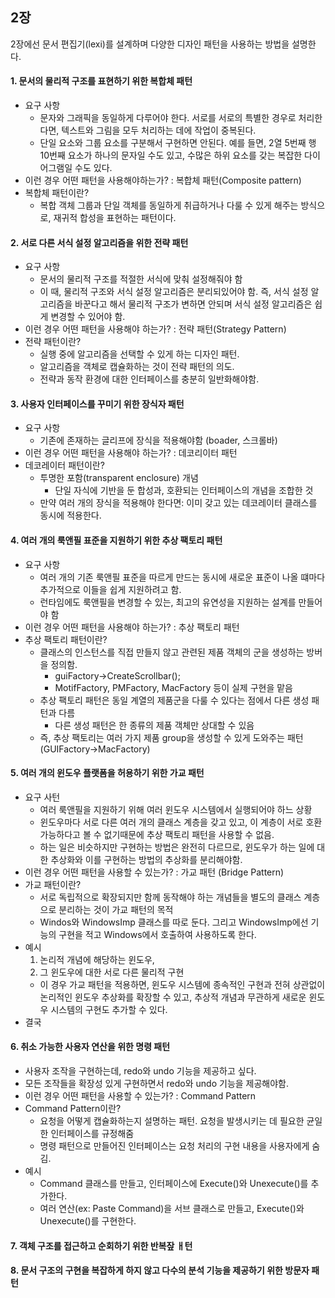 

## 2장

2장에선 문서 편집기(lexi)를 설계하며 다양한 디자인 패턴을 사용하는 방법을 설명한다.


#### 1. 문서의 물리적 구조를 표현하기 위한 복합체 패턴
- 요구 사항
  - 문자와 그래픽을 동일하게 다루어야 한다. 서로를 서로의 특별한 경우로 처리한다면, 텍스트와 그림을 모두 처리하는 데에 작업이 중복된다.
  - 단일 요소와 그룹 요소를 구분해서 구현하면 안된다. 예를 들면, 2열 5번째 행 10번째 요소가 하나의 문자일 수도 있고, 수많은 하위 요소를 갖는 복잡한 다이어그램일 수도 있다.
- 이런 경우 어떤 패턴을 사용해야하는가? : 복합체 패턴(Composite pattern)
- 복합체 패턴이란?
  - 복합 객체 그룹과 단일 객체를 동일하게 취급하거나 다룰 수 있게 해주는 방식으로, 재귀적 합성을 표현하는 패턴이다.


#### 2. 서로 다른 서식 설정 알고리즘을 위한 전략 패턴
- 요구 사항
  - 문서의 물리적 구조를 적절한 서식에 맞춰 설정해줘야 함
  - 이 때, 물리적 구조와 서식 설정 알고리즘은 분리되있어야 함. 즉, 서식 설정 알고리즘을 바꾼다고 해서 물리적 구조가 변하면 안되며 서식 설정 알고리즘은 쉽게 변경할 수 있어야 함.
- 이런 경우 어떤 패턴을 사용해야 하는가? : 전략 패턴(Strategy Pattern)
- 전략 패턴이란?
  - 실행 중에 알고리즘을 선택할 수 있게 하는 디자인 패턴.
  - 알고리즘을 객체로 캡슐화하는 것이 전략 패턴의 의도.
  - 전략과 동작 환경에 대한 인터페이스를 충분히 일반화해야함.
#### 3. 사용자 인터페이스를 꾸미기 위한 장식자 패턴
- 요구 사항
  - 기존에 존재하는 글리프에 장식을 적용해야함 (boader, 스크롤바)
- 이런 경우 어떤 패턴을 사용해야 하는가? : 데코리이터 패턴
- 데코레이터 패턴이란?
  - 투명한 포함(transparent enclosure) 개념
    - 단일 자식에 기반을 둔 합성과, 호환되는 인터페이스의 개념을 조합한 것
  - 만약 여러 개의 장식을 적용해야 한다면: 이미 갖고 있는 데코레이터 클래스를 동시에 적용한다.
#### 4. 여러 개의 룩앤필 표준을 지원하기 위한 추상 팩토리 패턴
- 요구 사항
  - 여러 개의 기존 룩앤필 표준을 따르게 만드는 동시에 새로운 표준이 나올 떄마다 추가적으로 이들을 쉽게 지원하려고 함.
  - 런타임에도 룩앤필을 변경할 수 있는, 최고의 유연성을 지원하는 설계를 만들어야 함
- 이런 경우 어떤 패턴을 사용해야 하는가? : 추상 팩토리 패턴
- 추상 팩토리 패턴이란?
  - 클래스의 인스턴스를 직접 만들지 않고 관련된 제품 객체의 군을 생성하는 방버을 정의함.
    - guiFactory->CreateScrollbar();
    - MotifFactory, PMFactory, MacFactory 등이 실제 구현을 맡음
  - 추상 팩토리 패턴은 동일 계열의 제품군을 다룰 수 있다는 점에서 다른 생성 패턴과 다름
    - 다른 생성 패턴은 한 종류의 제품 객체만 상대할 수 있음
  - 즉, 추상 팩토리는 여러 가지 제품 group을 생성할 수 있게 도와주는 패턴(GUIFactory->MacFactory)
#### 5. 여러 개의 윈도우 플랫폼을 허용하기 위한 가교 패턴
- 요구 사턴
  - 여러 룩앤필을 지원하기 위해 여러 윈도우 시스템에서 실행되어야 하느 상황
  - 윈도우마다 서로 다른 여러 개의 클래스 계층을 갖고 있고, 이 계층이 서로 호환 가능하다고 볼 수 없기때문에 추상 팩토리 패턴을 사용할 수 없음.
  - 하는 일은 비슷하지만 구현하는 방법은 완전히 다르므로, 윈도우가 하는 일에 대한 추상화와 이를 구현하는 방법의 추상화를 분리해야함.
- 이런 경우 어떤 패턴을 사용할 수 있는가? : 가교 패턴 (Bridge Pattern)
- 가교 패턴이란?
  - 서로 독립적으로 확장되지만 함께 동작해야 하는 개념들을 별도의 클래스 계층으로 분리하는 것이 가교 패턴의 목적
  - Windos와 WindowsImp 클래스를 따로 둔다. 그리고 WindowsImp에선 기능의 구현을 적고 Windows에서 호출하여 사용하도록 한다.
- 예시
  1. 논리적 개념에 해당하는 윈도우,
  2. 그 윈도우에 대한 서로 다른 물리적 구현
  - 이 경우 가교 패턴을 적용하면, 윈도우 시스템에 종속적인 구현과 전혀 상관없이 논리적인 윈도우 추상화를 확장할 수 있고, 추상적 개념과 무관하게 새로운 윈도우 시스템의 구현도 추가할 수 있다.
- 결국

#### 6. 취소 가능한 사용자 연산을 위한 명령 패턴
- 사용자 조작을 구현하는데, redo와 undo 기능을 제공하고 싶다.
- 모든 조작들을 확장성 있게 구현하면서 redo와 undo 기능을 제공해야함.
- 이런 경우 어떤 패턴을 사용할 수 있는가? : Command Pattern
- Command Pattern이란?
  - 요청을 어떻게 캡슐화하는지 설명하는 패턴. 요청을 발생시키는 데 필요한 균일한 인터페이스를 규정해줌
  - 명령 패턴으로 만들어진 인터페이스는 요청 처리의 구현 내용을 사용자에게 숨김.
- 예시
  - Command 클래스를 만들고, 인터페이스에 Execute()와 Unexecute()를 추가한다.
  - 여러 연산(ex: Paste Command)을 서브 클래스로 만들고, Execute()와 Unexecute()를 구현한다.
#### 7. 객체 구조를 접근하고 순회하기 위한 반복잪 ㅐ턴

#### 8. 문서 구조의 구현을 복잡하게 하지 않고 다수의 분석 기능을 제공하기 위한 방문자 패턴